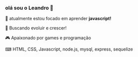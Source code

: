 ###  olá sou o Leandro 👋



📂 atualmente estou focado em aprender **javascript!**

🚀 Buscando evoluir e crescer!

🎮 Apaixonado por games e programação

⌨ HTML, CSS, Javascript, node.js, mysql, express, sequelize 
